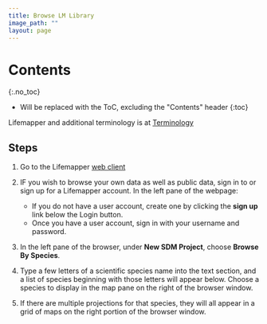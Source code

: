 ```yaml
---
title: Browse LM Library
image_path: ""
layout: page
---
```


# Contents
{:.no_toc}

* Will be replaced with the ToC, excluding the "Contents" header
{:toc}

Lifemapper and additional terminology is at [Terminology](/terms)

## Steps

1. Go to the Lifemapper [web client](http://gad210.nchc.org.tw/sdm)
      
1. IF you wish to browse your own data as well as public data, sign in to 
   or sign up for a Lifemapper account.  In the left pane of the webpage:
   
      * If you do not have a user account, create one by clicking the **sign up** 
         link below the Login button.
      * Once you have a user account, sign in with your username and password.
       
1. In the left pane of the browser, under **New SDM Project**, choose 
    **Browse By Species**.  
    
1. Type a few letters of a scientific species name into the text section, and a 
   list of species beginning with those letters will appear below.  Choose a 
   species to display in the map pane on the right of the browser window.
     
1. If there are multiple projections for that species, they will all appear in 
   a grid of maps on the right portion of the browser window.
     
